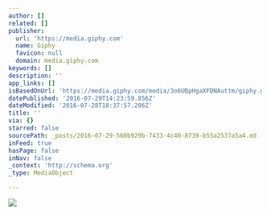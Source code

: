 ```yaml
---
author: []
related: []
publisher:
  url: 'https://media.giphy.com'
  name: Giphy
  favicon: null
  domain: media.giphy.com
keywords: []
description: ''
app_links: []
isBasedOnUrl: 'https://media.giphy.com/media/3o6UBpHgaXFDNAuttm/giphy.gif'
datePublished: '2016-07-29T14:23:59.856Z'
dateModified: '2016-07-28T18:37:57.206Z'
title: ''
via: {}
starred: false
sourcePath: _posts/2016-07-29-560b929b-7433-4c40-8739-b55a2537a5a4.md
inFeed: true
hasPage: false
inNav: false
_context: 'http://schema.org'
_type: MediaObject

---
```

<article style=""><img src="https://media.giphy.com/media/3o6UBpHgaXFDNAuttm/giphy.gif" /></article>